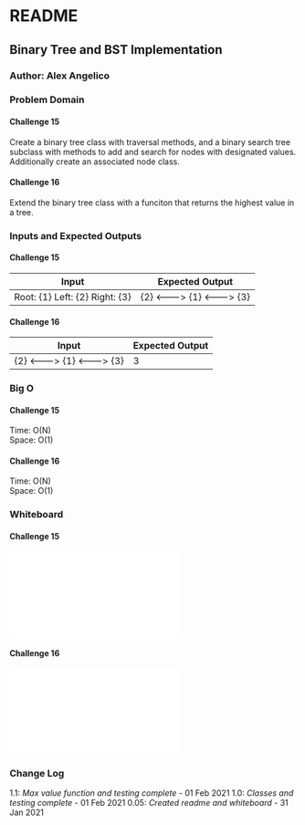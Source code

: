 # README

## Binary Tree and BST Implementation

### Author: Alex Angelico

### Problem Domain

#### Challenge 15

Create a binary tree class with traversal methods, and a binary search tree subclass with methods to add and search for nodes with designated values. Additionally create an associated node class.

#### Challenge 16

Extend the binary tree class with a funciton that returns the highest value in a tree.

### Inputs and Expected Outputs

#### Challenge 15

Input | Expected Output
----- | ---------------
Root: {1} Left: {2} Right: {3} | {2} <---> {1} <---> {3}

#### Challenge 16

Input | Expected Output
----- | ---------------
{2} <---> {1} <---> {3} | 3

### Big O

#### Challenge 15

Time: O(N)  
Space: O(1)

#### Challenge 16

Time: O(N)  
Space: O(1)

### Whiteboard

#### Challenge 15

![Challenge 15 Whiteboard](whiteboard-15.py)

#### Challenge 16

![Challenge 16 Whiteboard](whiteboard-16.py)

### Change Log

1.1: *Max value function and testing complete* - 01 Feb 2021
1.0: *Classes and testing complete* - 01 Feb 2021
0.05: *Created readme and whiteboard* - 31 Jan 2021
